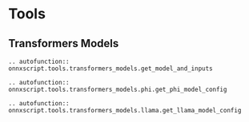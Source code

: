 # Tools

## Transformers Models

```{eval-rst}
.. autofunction:: onnxscript.tools.transformers_models.get_model_and_inputs
```

```{eval-rst}
.. autofunction:: onnxscript.tools.transformers_models.phi.get_phi_model_config
```

```{eval-rst}
.. autofunction:: onnxscript.tools.transformers_models.llama.get_llama_model_config
```
